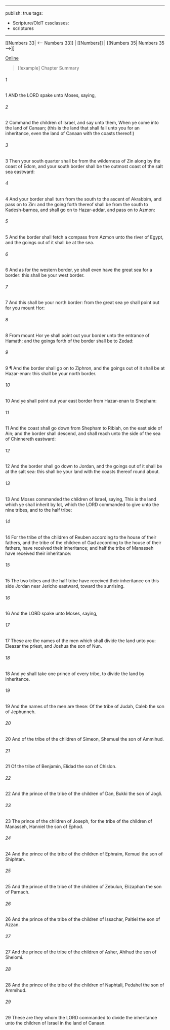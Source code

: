 

---
publish: true
tags:
  - Scripture/OldT
cssclasses:
  - scriptures
---
[[Numbers 33| <-- Numbers 33]] | [[Numbers]] | [[Numbers 35| Numbers 35 -->]]

[Online](https://churchofjesuschrist.org/study/scriptures/ot/num/34?lang=eng)

>[!example] Chapter Summary
>
###### 1
1 AND the LORD spake unto Moses, saying,
###### 2
2 Command the children of Israel, and say unto them, When ye come into the land of Canaan; (this is the land that shall fall unto you for an inheritance, even the land of Canaan with the coasts thereof:)
###### 3
3 Then your south quarter shall be from the wilderness of Zin along by the coast of Edom, and your south border shall be the outmost coast of the salt sea eastward:
###### 4
4 And your border shall turn from the south to the ascent of Akrabbim, and pass on to Zin: and the going forth thereof shall be from the south to Kadesh-barnea, and shall go on to Hazar-addar, and pass on to Azmon:
###### 5
5 And the border shall fetch a compass from Azmon unto the river of Egypt, and the goings out of it shall be at the sea.
###### 6
6 And as for the western border, ye shall even have the great sea for a border: this shall be your west border.
###### 7
7 And this shall be your north border: from the great sea ye shall point out for you mount Hor:
###### 8
8 From mount Hor ye shall point out your border unto the entrance of Hamath; and the goings forth of the border shall be to Zedad:
###### 9
9 ¶ And the border shall go on to Ziphron, and the goings out of it shall be at Hazar-enan: this shall be your north border.
###### 10
10 And ye shall point out your east border from Hazar-enan to Shepham:
###### 11
11 And the coast shall go down from Shepham to Riblah, on the east side of Ain; and the border shall descend, and shall reach unto the side of the sea of Chinnereth eastward:
###### 12
12 And the border shall go down to Jordan, and the goings out of it shall be at the salt sea: this shall be your land with the coasts thereof round about.
###### 13
13 And Moses commanded the children of Israel, saying, This is the land which ye shall inherit by lot, which the LORD commanded to give unto the nine tribes, and to the half tribe:
###### 14
14 For the tribe of the children of Reuben according to the house of their fathers, and the tribe of the children of Gad according to the house of their fathers, have received their inheritance; and half the tribe of Manasseh have received their inheritance:
###### 15
15 The two tribes and the half tribe have received their inheritance on this side Jordan near Jericho eastward, toward the sunrising.
###### 16
16 And the LORD spake unto Moses, saying,
###### 17
17 These are the names of the men which shall divide the land unto you: Eleazar the priest, and Joshua the son of Nun.
###### 18
18 And ye shall take one prince of every tribe, to divide the land by inheritance.
###### 19
19 And the names of the men are these: Of the tribe of Judah, Caleb the son of Jephunneh.
###### 20
20 And of the tribe of the children of Simeon, Shemuel the son of Ammihud.
###### 21
21 Of the tribe of Benjamin, Elidad the son of Chislon.
###### 22
22 And the prince of the tribe of the children of Dan, Bukki the son of Jogli.
###### 23
23 The prince of the children of Joseph, for the tribe of the children of Manasseh, Hanniel the son of Ephod.
###### 24
24 And the prince of the tribe of the children of Ephraim, Kemuel the son of Shiphtan.
###### 25
25 And the prince of the tribe of the children of Zebulun, Elizaphan the son of Parnach.
###### 26
26 And the prince of the tribe of the children of Issachar, Paltiel the son of Azzan.
###### 27
27 And the prince of the tribe of the children of Asher, Ahihud the son of Shelomi.
###### 28
28 And the prince of the tribe of the children of Naphtali, Pedahel the son of Ammihud.
###### 29
29 These are they whom the LORD commanded to divide the inheritance unto the children of Israel in the land of Canaan.



